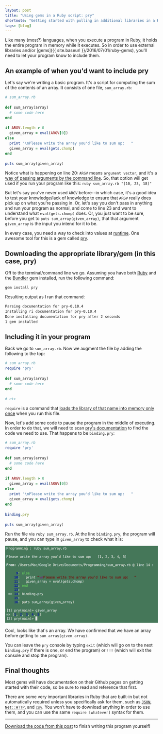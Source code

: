 ```yaml
---
layout: post
title: "Using gems in a Ruby script: pry"
shortnote: "Getting started with pulling in additional libraries in a Ruby project."
tags: [blog]
---
```


Like many (most?) languages, when you execute a program in Ruby, it holds the entire program in memory while it executes. So in order to use external libraries and/or [gems]({{ site.baseurl }}/2016/07/01/ruby-gems), you'll need to let your program know to include them.

## An example of when you'd want to include pry

Let's say we're writing a basic program. It's a script for computing the sum of the contents of an array. It consists of one file, `sum_array.rb`:

```ruby
# sum_array.rb

def sum_array(array)
  # some code here
end

if ARGV.length > 0
  given_array = eval(ARGV[0])
else
  print "\nPlease write the array you'd like to sum up:   "
  given_array = eval(gets.chomp)
end

puts sum_array(given_array)

```

Notice what is happening on line 20: `ARGV` means `argument vector`, and it's a [way of passing arguments by the command line](http://jnoconor.github.io/blog/2013/10/13/a-short-explanation-of-argv/). So, that option will get used if you run your program like this: `ruby sum_array.rb "[10, 23, 18]"`

But let's say you've never used `ARGV` before--in which case, it's a good idea to test your knowledge/lack of knowledge to ensure that `ARGV` really does pick up on what you're passing in. Or, let's say you don't pass in anything and run your program as normal, and come to line 23 and want to understand what `eval(gets.chomp)` does. Or, you just want to be sure, before you get to `puts sum_array(given_array)`, that that argument `given_array` is the input you intend for it to be.

In every case, you need a way to check into values at [runtime](https://en.wikipedia.org/wiki/Run_time_(program_lifecycle_phase)). One awesome tool for this is a gem called [pry](https://github.com/pry/pry).

## Downloading the appropriate library/gem (in this case, pry)

Off to the terminal/command line we go. Assuming you have both [Ruby](https://www.ruby-lang.org/en/downloads/) and the [Bundler](http://bundler.io/) gem installed, run the following command:

```bash
gem install pry
```

Resulting output as I ran that command:

```bash
Parsing documentation for pry-0.10.4
Installing ri documentation for pry-0.10.4
Done installing documentation for pry after 2 seconds
1 gem installed
```

## Including it in your program

Back we go to `sum_array.rb`. Now we augment the file by adding the following to the top:

```ruby
# sum_array.rb
require 'pry'

def sum_array(array)
  # some code here
end

# etc

```

`require` is a command that [loads the library of that name into memory only once](http://rubylearning.com/satishtalim/including_other_files_in_ruby.html) when you run this file.

Now, let's add some code to pause the program in the middle of executing. In order to do that, we will need to scan [pry's documentation](https://github.com/pry/pry) to find the code we need to use. That happens to be `binding.pry`:

```ruby
# sum_array.rb
require 'pry'

def sum_array(array)
  # some code here
end

if ARGV.length > 0
  given_array = eval(ARGV[0])
else
  print "\nPlease write the array you'd like to sum up:   "
  given_array = eval(gets.chomp)
end

binding.pry

puts sum_array(given_array)

```

Run the file via `ruby sum_array.rb`. At the line `binding.pry`, the program will pause, and you can type in `given_array` to check what it is:

![pry-screenshot-1](/public/img/pry-screenshot-1.png)

Cool, looks like that's an array. We have confirmed that we have an array before getting to `sum_array(given_array)`.

You can leave the `pry` console by typing `exit` (which will go on to the next `binding.pry` if there is one, or end the program) or `!!!` (which will exit the console and stop the program).

## Final thoughts

Most gems will have documentation on their Github pages on getting started with their code, so be sure to read and reference that first.

There are some very important libraries in Ruby that are built-in but not automatically required unless you specifically ask for them, such as [`JSON`](http://ruby-doc.org/stdlib-2.0.0/libdoc/json/rdoc/JSON.html), [`Net::HTTP`](https://ruby-doc.org/stdlib-2.3.3/libdoc/net/http/rdoc/Net/HTTP.html), and [`csv`](https://ruby-doc.org/stdlib-2.0.0/libdoc/csv/rdoc/CSV.html). You won't have to download anything in order to use them, and you can use the same `require [whatever]` syntax for them.  

<hr>

[Download the code from this post](https://gist.github.com/mindplace/b24e631edea1ade2f05259f19e31a079) to finish writing this program yourself!

<script src="https://gist.github.com/mindplace/b24e631edea1ade2f05259f19e31a079.js"></script>
